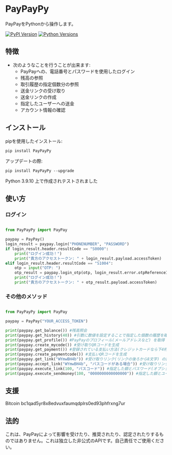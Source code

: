 # PayPayPy

PayPayをPythonから操作します。

[![PyPI Version](https://img.shields.io/pypi/v/tweepy?label=PyPI)](https://pypi.org/project/tweepy/)
[![Python Versions](https://img.shields.io/pypi/pyversions/tweepy?label=Python)](https://pypi.org/project/tweepy/)

## 特徴

- 次のようなことを行うことが出来ます: 
    * PayPayへの、電話番号とパスワードを使用したログイン
    * 残高の参照
    * 取引履歴の指定個数分の参照
    * 送金リンクの受け取り 
    * 送金リンクの作成
    * 指定したユーザーへの送金
    * アカウント情報の確認

## インストール

pipを使用したインストール:

``pip install PayPayPy``

アップデートの際:

``pip install PayPayPy --upgrade``

Python 3.9.10 上で作成されテストされました

## 使い方

### ログイン
```python

from PayPayPy import PayPay

paypay = PayPay()
login_result = paypay.login("PHONENUMBER", "PASSWORD")
if login_result.header.resultCode == "S0000":
    print("ログイン成功！")
    print("貴方のアクセストークン: " + login_result.payload.accessToken)
elif login_result.header.resultCode == "S1004":
    otp = input("OTP: ")
    otp_result = paypay.login_otp(otp, login_result.error.otpReferenceId)
    print("ログイン成功！")
    print("貴方のアクセストークン: " + otp_result.payload.accessToken)
```

### その他のメソッド
```python

from PayPayPy import PayPay

paypay = PayPay("YOUR_ACCESS_TOKEN")

print(paypay.get_balance()) #残高照会
print(paypay.get_history(40)) #引数に数値を設定することで指定した個数の履歴を確認
print(paypay.get_profile()) #PayPayのプロフィール(メールアドレスなど) を取得
print(paypay.create_mycode()) #受け取りQRコードを生成
print(paypay.get_payment()) #登録されている支払い方法(クレジットカードなら下4桁など) を取得
print(paypay.create_paymentcode()) #支払いQRコードを生成
print(paypay.get_link("WYmwBH4b")) #受け取りリンク(リンクの後ろから8文字) の詳細を確認し、受け取られているかなどを確認
print(paypay.accept_link("WYmwBH4b", "パスコードがある場合")) #受け取りリンク(リンクの後ろから8文字) の詳細を確認し、受け取られていない場合に受け取り
print(paypay.execute_link(100, "パスコード")) #指定した額とパスワード(オプション) を使用して送金リンクを作成
print(paypay.execute_sendmoney(100, "0000000000000000")) #指定した額とユーザーを使用して直接送金
```
## 支援

Bitcoin
bc1qad5yr8x8edvuxfaumqdplrs0ed93phfrxng7ur

## 法的
これは、PayPayによって影響を受けたり、推奨されたり、認定されたりするものではありません。これは独立した非公式のAPIです。自己責任でご使用ください。
